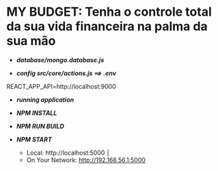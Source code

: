 # MY BUDGET: Tenha o controle total da sua vida financeira na palma da sua mão


* ***database/mongo.database.js***

* ***config src/core/actions.js ==> .env***

REACT_APP_API=http://localhost:9000


* ***running application***

* ***NPM INSTALL***
* ***NPM RUN BUILD***
* ***NPM START***

  - Local:            http://localhost:5000      │
  - On Your Network:  http://192.168.56.1:5000 